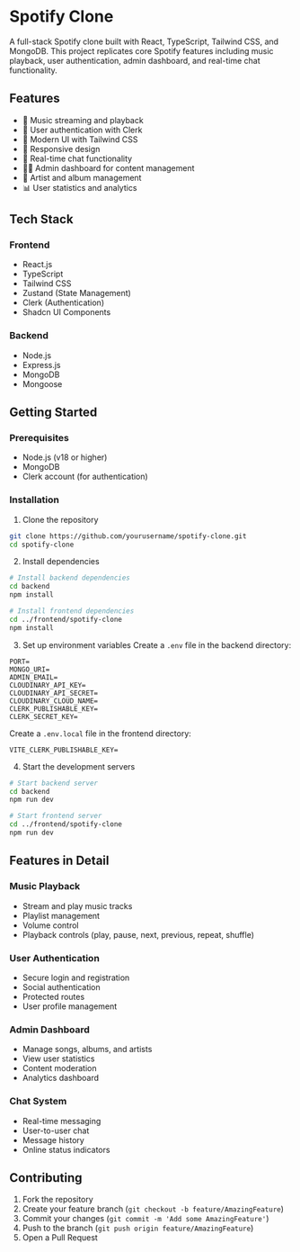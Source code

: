# Spotify Clone

A full-stack Spotify clone built with React, TypeScript, Tailwind CSS, and MongoDB. This project replicates core Spotify features including music playback, user authentication, admin dashboard, and real-time chat functionality.

## Features

- 🎵 Music streaming and playback
- 👤 User authentication with Clerk
- 🎨 Modern UI with Tailwind CSS
- 📱 Responsive design
- 💬 Real-time chat functionality
- 👨‍💼 Admin dashboard for content management
- 🎸 Artist and album management
- 📊 User statistics and analytics

## Tech Stack

### Frontend
- React.js
- TypeScript
- Tailwind CSS
- Zustand (State Management)
- Clerk (Authentication)
- Shadcn UI Components

### Backend
- Node.js
- Express.js
- MongoDB
- Mongoose

## Getting Started

### Prerequisites

- Node.js (v18 or higher)
- MongoDB
- Clerk account (for authentication)

### Installation

1. Clone the repository
```bash
git clone https://github.com/yourusername/spotify-clone.git
cd spotify-clone
```

2. Install dependencies
```bash
# Install backend dependencies
cd backend
npm install

# Install frontend dependencies
cd ../frontend/spotify-clone
npm install
```

3. Set up environment variables
Create a `.env` file in the backend directory:
```
PORT=
MONGO_URI=
ADMIN_EMAIL=
CLOUDINARY_API_KEY=
CLOUDINARY_API_SECRET=
CLOUDINARY_CLOUD_NAME=
CLERK_PUBLISHABLE_KEY=
CLERK_SECRET_KEY=
```
Create a `.env.local` file in the frontend directory:
```
VITE_CLERK_PUBLISHABLE_KEY=
```

4. Start the development servers
```bash
# Start backend server
cd backend
npm run dev

# Start frontend server
cd ../frontend/spotify-clone
npm run dev
```

## Features in Detail

### Music Playback
- Stream and play music tracks
- Playlist management
- Volume control
- Playback controls (play, pause, next, previous, repeat, shuffle)

### User Authentication
- Secure login and registration
- Social authentication
- Protected routes
- User profile management

### Admin Dashboard
- Manage songs, albums, and artists
- View user statistics
- Content moderation
- Analytics dashboard

### Chat System
- Real-time messaging
- User-to-user chat
- Message history
- Online status indicators

## Contributing

1. Fork the repository
2. Create your feature branch (`git checkout -b feature/AmazingFeature`)
3. Commit your changes (`git commit -m 'Add some AmazingFeature'`)
4. Push to the branch (`git push origin feature/AmazingFeature`)
5. Open a Pull Request
